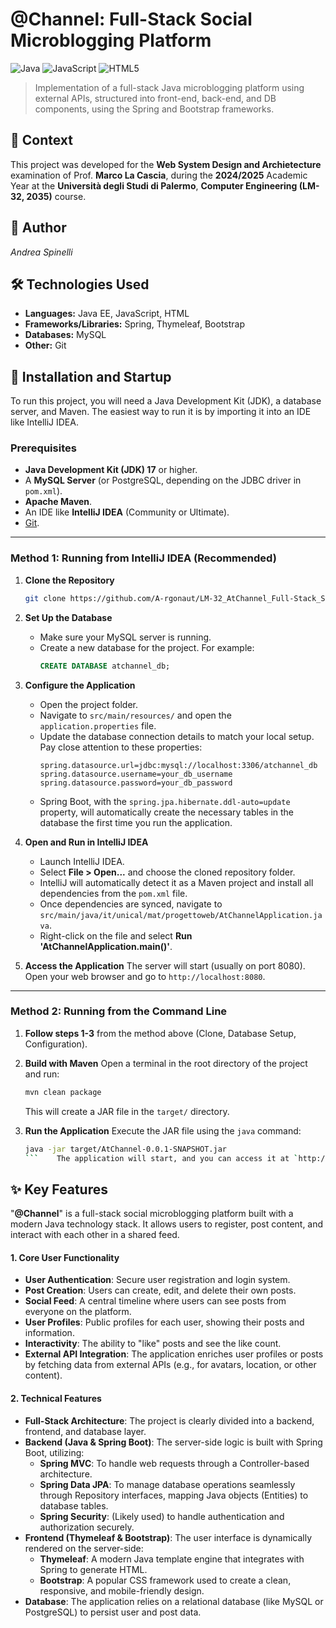 # @Channel: Full-Stack Social Microblogging Platform

![Java](https://img.shields.io/badge/java-%23ED8B00.svg?style=for-the-badge&logo=openjdk&logoColor=white)
![JavaScript](https://img.shields.io/badge/javascript-%23323330.svg?style=for-the-badge&logo=javascript&logoColor=%23F7DF1E)
![HTML5](https://img.shields.io/badge/html5-%23E34F26.svg?style=for-the-badge&logo=html5&logoColor=white)

> Implementation of a full-stack Java microblogging platform using external APIs, structured into front-end, back-end, and DB components, using the Spring and Bootstrap frameworks.

## 📖 **Context**

This project was developed for the **Web System Design and Archietecture** examination of Prof. **Marco La Cascia**, during the **2024/2025** Academic Year at the **Università degli Studi di Palermo**, **Computer Engineering (LM-32, 2035)** course.

## 👥 **Author**
_Andrea Spinelli_

## 🛠️ **Technologies Used**

*   **Languages:** Java EE, JavaScript, HTML
*   **Frameworks/Libraries:** Spring, Thymeleaf, Bootstrap
*   **Databases:** MySQL
*   **Other:** Git

## 🚀 **Installation and Startup**

To run this project, you will need a Java Development Kit (JDK), a database server, and Maven. The easiest way to run it is by importing it into an IDE like IntelliJ IDEA.

### Prerequisites

*   **Java Development Kit (JDK) 17** or higher.
*   A **MySQL Server** (or PostgreSQL, depending on the JDBC driver in `pom.xml`).
*   **Apache Maven**.
*   An IDE like **IntelliJ IDEA** (Community or Ultimate).
*   [Git](https://git-scm.com/downloads/).

---
### Method 1: Running from IntelliJ IDEA (Recommended)

1.  **Clone the Repository**
    ```bash
    git clone https://github.com/A-rgonaut/LM-32_AtChannel_Full-Stack_Social_Microblogging_Platform.git
    ```

2.  **Set Up the Database**
    *   Make sure your MySQL server is running.
    *   Create a new database for the project. For example:
        ```sql
        CREATE DATABASE atchannel_db;
        ```

3.  **Configure the Application**
    *   Open the project folder.
    *   Navigate to `src/main/resources/` and open the `application.properties` file.
    *   Update the database connection details to match your local setup. Pay close attention to these properties:
        ```properties
        spring.datasource.url=jdbc:mysql://localhost:3306/atchannel_db
        spring.datasource.username=your_db_username
        spring.datasource.password=your_db_password
        ```
    *   Spring Boot, with the `spring.jpa.hibernate.ddl-auto=update` property, will automatically create the necessary tables in the database the first time you run the application.

4.  **Open and Run in IntelliJ IDEA**
    *   Launch IntelliJ IDEA.
    *   Select **File > Open...** and choose the cloned repository folder.
    *   IntelliJ will automatically detect it as a Maven project and install all dependencies from the `pom.xml` file.
    *   Once dependencies are synced, navigate to `src/main/java/it/unical/mat/progettoweb/AtChannelApplication.java`.
    *   Right-click on the file and select **Run 'AtChannelApplication.main()'**.

5.  **Access the Application**
    The server will start (usually on port 8080). Open your web browser and go to `http://localhost:8080`.

---
### Method 2: Running from the Command Line

1.  **Follow steps 1-3** from the method above (Clone, Database Setup, Configuration).

2.  **Build with Maven**
    Open a terminal in the root directory of the project and run:
    ```bash
    mvn clean package
    ```
    This will create a JAR file in the `target/` directory.

3.  **Run the Application**
    Execute the JAR file using the `java` command:
    ```bash
    java -jar target/AtChannel-0.0.1-SNAPSHOT.jar
    ```    The application will start, and you can access it at `http://localhost:8080`.

## ✨ **Key Features**

"**@Channel**" is a full-stack social microblogging platform built with a modern Java technology stack. It allows users to register, post content, and interact with each other in a shared feed.

#### 1. Core User Functionality
*   **User Authentication**: Secure user registration and login system.
*   **Post Creation**: Users can create, edit, and delete their own posts.
*   **Social Feed**: A central timeline where users can see posts from everyone on the platform.
*   **User Profiles**: Public profiles for each user, showing their posts and information.
*   **Interactivity**: The ability to "like" posts and see the like count.
*   **External API Integration**: The application enriches user profiles or posts by fetching data from external APIs (e.g., for avatars, location, or other content).

#### 2. Technical Features
*   **Full-Stack Architecture**: The project is clearly divided into a backend, frontend, and database layer.
*   **Backend (Java & Spring Boot)**: The server-side logic is built with Spring Boot, utilizing:
    *   **Spring MVC**: To handle web requests through a Controller-based architecture.
    *   **Spring Data JPA**: To manage database operations seamlessly through Repository interfaces, mapping Java objects (Entities) to database tables.
    *   **Spring Security**: (Likely used) to handle authentication and authorization securely.
*   **Frontend (Thymeleaf & Bootstrap)**: The user interface is dynamically rendered on the server-side:
    *   **Thymeleaf**: A modern Java template engine that integrates with Spring to generate HTML.
    *   **Bootstrap**: A popular CSS framework used to create a clean, responsive, and mobile-friendly design.
*   **Database**: The application relies on a relational database (like MySQL or PostgreSQL) to persist user and post data.
